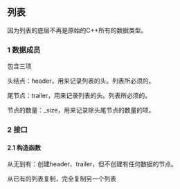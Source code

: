 ## 列表

因为列表的底层不再是原始的C++所有的数据类型。

### 1 数据成员

包含三项

头结点：header，用来记录列表的头。列表所必须的。

尾节点：trailer，用来记录列表的头。列表所必须的。

节点的数量：_size，用来记录除头尾节点的数量的项。

### 2 接口

#### 2.1 构造函数

从无到有：创建header、trailer，但不创建有任何数据的节点。

从已有的列表复制，完全复制另一个列表